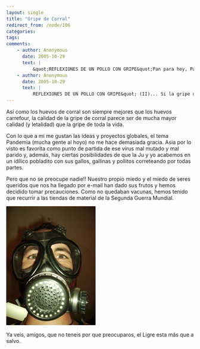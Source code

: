 ```yaml
---
layout: single
title: "Gripe de Corral"
redirect_from: /node/106
categories:
tags: 
comments: 
    - author: Anonymous
      date: 2005-10-29
      text: |
          &quot;REFLEXIONES DE UN POLLO CON GRIPE&quot;Pan para hoy, Pan-demia para mañana... Parará Papá? Parará Pachín?...12:47, hora peninsular. Men at work! Viviendo bajo la amenaza de un pandemia de desproporcionadas proporciones, un becario derrocha su tiempo, y los malpagados fondos del estado, en leer las correrías de su Willy Fog preferido.Y me pregunto... ¿No seré un Mesías? ¿No estará en mis manos el futuro de nuestro maltrecho planeta? Conozco a la gripe mejor que a mi madre (aunque está última es bastante más paciente conmigo) y, sin embargo, nuestro grado de complicidad se reduce a un vínculo lejano. Aun así, estoy haciendo lo posible para que os deje en paz en ese lejano país. ¿Mutaciones puntuales permitirán que sólo infecte a Bush, los Backstreet Boys y algún que otro desalmado? El desafío se antoja emocionante y las consecuencias de una pandemia global imprevisibles...¡Be aware of chicken! Para los menos anglosajones: &quot;No hables con pollos desconocidos. Si un pollo trata de darte un caramelo en la puerta del colegio, no lo cojas, porque puede llevar droga (con lo cara que está). Dale al pollo lo que es del pollo. Desconfía de todo pollo con dos cabezas. Pollo que no ve, corazón que no siente. Po&#39;llo no he sido. Los punkys con cresta no deben ser sacrificados y... Donde tengas el pollo no metas la polla&quot;.Entre el Pollo Pimpollo y la gripe del Pollo, la imagen del pollo en nuestra sociedad se está derrumbando. ¡A-pollemos al pollo (sin olvidarnos de la gallina)! ¿Qué sería de nosotros sin Marco Pollo? Siguiendo estos sabios consejos, tú y nuestra rubia favorita (que quieres que le haga si está tan buena) os mantendréis alejados de pandemias y polladas. Y sobre todo... ¡QUE NO CUNDA EL PÁNICO!Saludos del Papá de los pollos.  
    - author: Anonymous
      date: 2005-10-29
      text: |
          REFLEXIONES DE UN POLLO CON GRIPE&quot; (II)... Si la gripe del pollo es peligrosa, imagínate la del RE-POLLO...  
---
```

Así como los huevos de corral son siempre mejores que los huevos carrefour, la calidad de la gripe de corral parece ser de mucha mayor calidad (y letalidad) que la gripe de toda la vida.  

Con lo que a mi me gustan las ideas y proyectos globales, el tema Pandemia (mucha gente al hoyo) no me hace demasiada gracia. Asia por lo visto es favorita como punto de partida de ese virus mal mutado y mal parido y, además, hay ciertas posibilidades de que la Ju y yo acabemos en un idílico pobladito con sus gallos, gallinas y pollitos correteando por todas partes.  

Pero que no se preocupe nadie!! Nuestro propio miedo y el miedo de seres queridos que nos ha llegado por e-mail han dado sus frutos y hemos decidido tomar precauciones. Como no quedaban vacunas, hemos tenido que recurrir a las tiendas de material de la Segunda Guerra Mundial.  

[![](/images/posts/2005-10-29-gripe-de-corral/IMG_0004.jpg)](http://photos1.blogger.com/blogger/4149/854/1600/IMG_0004.jpg)  

Ya veis, amigos, que no teneis por que preocuparos, el Ligre esta más que a salvo.
